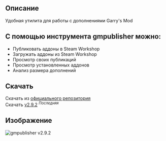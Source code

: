 ## Описание

Удобная утилита для работы с дополнениями Garry's Mod

## С помощью инструмента gmpublisher можно:

- Публиковать аддоны в Steam Workshop
- Загружать аддоны из Steam Workshop
- Просмотр своих публикаций
- Просмотр установленных аддонов
- Анализ размера дополнений

## Скачать

Скачать из [официального репозитория][gmpublisher]  
Скачать [v2.9.2][gmpublisher-here] <sup>_Последняя_</sup>

## Изображение

![gmpublisher v2.9.2][photo gmpublisher]

<!--Links-->
[gmpublisher]: https://github.com/WilliamVenner/gmpublisher/releases
[photo gmpublisher]: https://user-images.githubusercontent.com/30258996/224716636-69bddc0c-f270-4437-86eb-f54b214235ec.png
[gmpublisher-here]: https://github.com/boxden/black-source2/blob/326aa3ed7fa6c7c42771f435ea307703838da46b/Programs/gmpublisher/gmpublisher_2.9.2_x64.msi